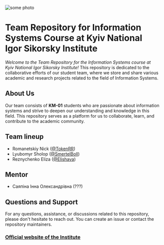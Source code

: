 ![some photo](https://kpi.ua/files/images-story/photo_2022-07-22%2009.28.06.jpeg)
# Team Repository for Information Systems Course at Kyiv National Igor Sikorsky Institute
_Welcome to the Team Repository for the Information Systems course at Kyiv National Igor Sikorsky Institute!_ This repository is dedicated to the collaborative efforts of our student team, where we store and share various academic and research projects related to the field of Information Systems.

## About Us
Our team consists of **KM-01** students who are passionate about information systems and strive to deepen our understanding and knowledge in this field. This repository serves as a platform for us to collaborate, learn, and contribute to the academic community.
## Team lineup
- Romanetskiy Nick ([@TokenRR](https://github.com/TokenRR))
- Lyubomyr Sholop ([@SmertelBoll](https://github.com/SmertelBoll))
- Reznychenko Eliza ([@Elishava](https://github.com/Elishava))
## Mentor
- Саяпіна Інна Олександрівна (???)
## Questions and Support
For any questions, assistance, or discussions related to this repository, please don't hesitate to reach out. You can create an issue or contact the repository maintainers.
### [Official website of the Institute](https://kpi.ua)
